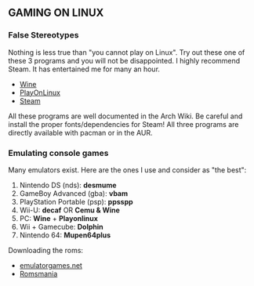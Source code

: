 ## GAMING ON LINUX

### False Stereotypes

Nothing is less true than "you cannot play on Linux". Try out these one of
these 3 programs and you will not be disappointed. I highly recommend Steam. It
has entertained me for many an hour.

+ [Wine](https://www.winehq.org/)
+ [PlayOnLinux](https://www.playonlinux.com/en/)
+ [Steam](https://store.steampowered.com/)

All these programs are well documented in the Arch Wiki. Be careful and install
the proper fonts/dependencies for Steam! All three programs are directly
available with pacman or in the AUR.

### Emulating console games

Many emulators exist. Here are the ones I use and consider as "the best":

1. Nintendo DS (nds): **desmume**
2. GameBoy Advanced (gba): **vbam**
3. PlayStation Portable (psp): **ppsspp**
4. Wii-U: **decaf** OR **Cemu & Wine**
5. PC: **Wine** + **Playonlinux**
6. Wii + Gamecube: **Dolphin**
7. Nintendo 64: **Mupen64plus**

Downloading the roms: 

+ [emulatorgames.net](https://emulatorgames.net)
+ [Romsmania](https://consolegames.down10.software/roms/)

